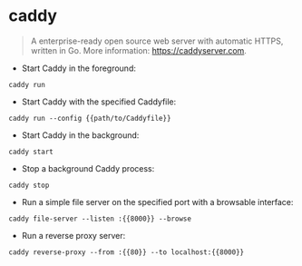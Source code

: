 # caddy

> A enterprise-ready open source web server with automatic HTTPS, written in Go.
> More information: <https://caddyserver.com>.

- Start Caddy in the foreground:

`caddy run`

- Start Caddy with the specified Caddyfile:

`caddy run --config {{path/to/Caddyfile}}`

- Start Caddy in the background:

`caddy start`

- Stop a background Caddy process:

`caddy stop`

- Run a simple file server on the specified port with a browsable interface:

`caddy file-server --listen :{{8000}} --browse`

- Run a reverse proxy server:

`caddy reverse-proxy --from :{{80}} --to localhost:{{8000}}`
